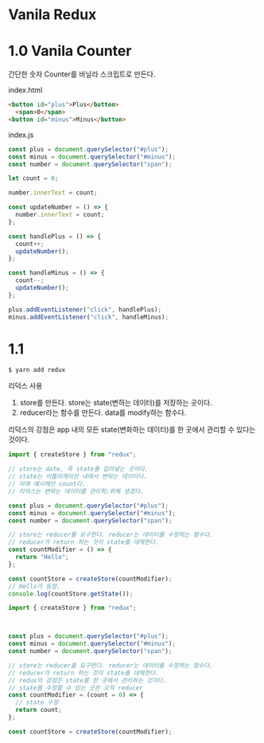 # Vanila Redux

# 1.0 Vanila Counter

간단한 숫자 Counter를 바닐라 스크립트로 만든다.

index.html

```html
<button id="plus">Plus</button>
  <span>0</span>
<button id="minus">Minus</button>
```

index.js

```js
const plus = document.querySelector("#plus");
const minus = document.querySelector("#minus");
const number = document.querySelector("span");

let count = 0;

number.innerText = count;

const updateNumber = () => {
  number.innerText = count;
};

const handlePlus = () => {
  count++;
  updateNumber();
};

const handleMinus = () => {
  count--;
  updateNumber();
};

plus.addEventListener("click", handlePlus);
minus.addEventListener("click", handleMinus);
```

# 1.1

```
$ yarn add redux
```

리덕스 사용
1. store를 만든다. store는 state(변하는 데이터)를 저장하는 곳이다.
2. reducer라는 함수를 만든다. data를 modify하는 함수다.

리덕스의 강점은 app 내의 모든 state(변화하는 데이터)를 한 곳에서 관리할 수 있다는 것이다.

```js
import { createStore } from "redux";

// store는 date, 즉 state를 집어넣는 곳이다.
// state는 어플리케이션 내에서 변하는 데이터다.
// 아래 예시에선 count다.
// 리덕스는 변하는 데이터를 관리학;위해 생겼다.

const plus = document.querySelector("#plus");
const minus = document.querySelector("#minus");
const number = document.querySelector("span");

// store는 reducer를 요구한다. reducer는 데이터를 수정하는 함수다.
// reducer가 return 하는 것이 state를 대체한다.
const countModifier = () => {
  return "Hello";
};

const countStore = createStore(countModifier);
// Hello가 등장.
console.log(countStore.getState());
```

```js
import { createStore } from "redux";



const plus = document.querySelector("#plus");
const minus = document.querySelector("#minus");
const number = document.querySelector("span");

// store는 reducer를 요구한다. reducer는 데이터를 수정하는 함수다.
// reducer가 return 하는 것이 state를 대체한다.
// redux의 강점은 state를 한 곳에서 관리하는 것이다.
// state를 수정할 수 있는 곳은 오직 reducer
const countModifier = (count = 0) => {
  // state 수정
  return count;
};

const countStore = createStore(countModifier);

```
